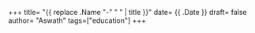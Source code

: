 +++
title= "{{ replace .Name "-" " " | title }}"
date= {{ .Date }}
draft= false
author= "Aswath"
tags=["education"]
+++

